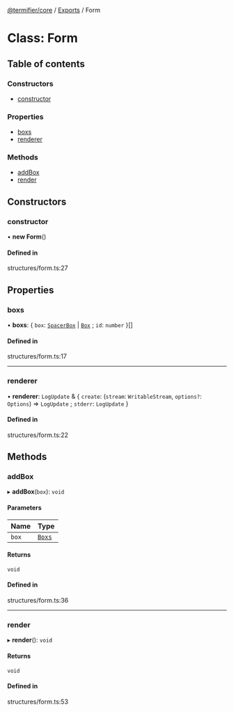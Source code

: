 [@termifier/core](../README.md) / [Exports](../modules.md) / Form

# Class: Form

## Table of contents

### Constructors

- [constructor](Form.md#constructor)

### Properties

- [boxs](Form.md#boxs)
- [renderer](Form.md#renderer)

### Methods

- [addBox](Form.md#addbox)
- [render](Form.md#render)

## Constructors

### constructor

• **new Form**()

#### Defined in

structures/form.ts:27

## Properties

### boxs

• **boxs**: { `box`: [`SpacerBox`](SpacerBox.md) \| [`Box`](Box.md) ; `id`: `number`  }[]

#### Defined in

structures/form.ts:17

___

### renderer

• **renderer**: `LogUpdate` & { `create`: (`stream`: `WritableStream`, `options?`: `Options`) => `LogUpdate` ; `stderr`: `LogUpdate`  }

#### Defined in

structures/form.ts:22

## Methods

### addBox

▸ **addBox**(`box`): `void`

#### Parameters

| Name | Type |
| :------ | :------ |
| `box` | [`Boxs`](../modules.md#boxs) |

#### Returns

`void`

#### Defined in

structures/form.ts:36

___

### render

▸ **render**(): `void`

#### Returns

`void`

#### Defined in

structures/form.ts:53
